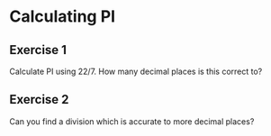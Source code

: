 # Calculating PI

## Exercise 1
Calculate PI using 22/7.   How many decimal places is this correct to?

## Exercise 2
Can you find a division which is accurate to more decimal places?



